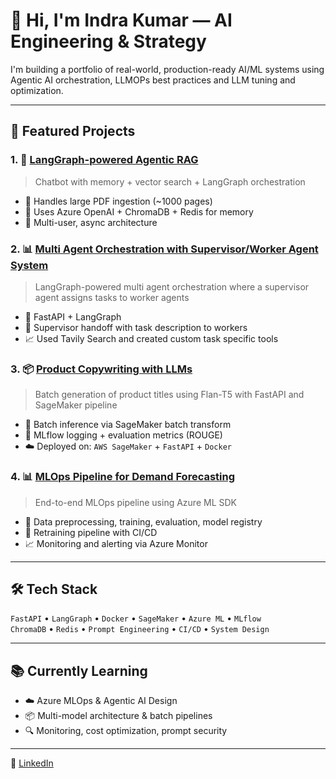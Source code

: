# 👋 Hi, I'm Indra Kumar — AI Engineering & Strategy

I'm building a portfolio of real-world, production-ready AI/ML systems using Agentic AI orchestration, LLMOPs best practices and LLM tuning and optimization.

---

## 🚀 Featured Projects

### 1. 🤖 [LangGraph-powered Agentic RAG](https://github.com/indrakumar94/rag-langgraph-agenticai)
> Chatbot with memory + vector search + LangGraph orchestration
- 📄 Handles large PDF ingestion (~1000 pages)
- 🧠 Uses Azure OpenAI + ChromaDB + Redis for memory
- 🔁 Multi-user, async architecture

### 2. 📊 [Multi Agent Orchestration with Supervisor/Worker Agent System](https://github.com/indrakumar94/multiagent_orchestration_langgraph)
> LangGraph-powered multi agent orchestration where a supervisor agent assigns tasks to worker agents
- 🧹 FastAPI + LangGraph
- 🔁 Supervisor handoff with task description to workers
- 📈 Used Tavily Search and created custom task specific tools
  
### 3. 📦 [Product Copywriting with LLMs](https://github.com/your-username/product-copywriter-llm)
> Batch generation of product titles using Flan-T5 with FastAPI and SageMaker pipeline
- 🔁 Batch inference via SageMaker batch transform
- 🧪 MLflow logging + evaluation metrics (ROUGE)
- ☁️ Deployed on: `AWS SageMaker` + `FastAPI` + `Docker`

### 4. 📊 [MLOps Pipeline for Demand Forecasting](https://github.com/your-username/demand-forecasting-pipeline)
> End-to-end MLOps pipeline using Azure ML SDK
- 🧹 Data preprocessing, training, evaluation, model registry
- 🔁 Retraining pipeline with CI/CD
- 📈 Monitoring and alerting via Azure Monitor

---

## 🛠 Tech Stack

`FastAPI` • `LangGraph` • `Docker` • `SageMaker` • `Azure ML` • `MLflow`  
`ChromaDB` • `Redis` • `Prompt Engineering` • `CI/CD` • `System Design`

---

## 📚 Currently Learning

- ☁️ Azure MLOps & Agentic AI Design
- 📦 Multi-model architecture & batch pipelines
- 🔍 Monitoring, cost optimization, prompt security

---

🔗 [LinkedIn](https://www.linkedin.com/in/indra-kumar/) 
